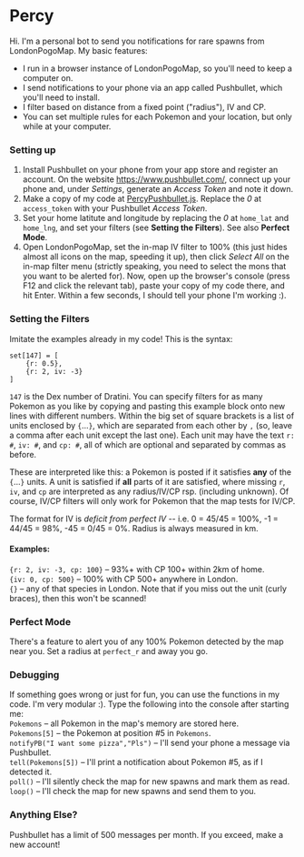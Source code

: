 # Percy
Hi. I'm a personal bot to send you notifications for rare spawns from LondonPogoMap. My basic features:
- I run in a browser instance of LondonPogoMap, so you'll need to keep a computer on.
- I send notifications to your phone via an app called Pushbullet, which you'll need to install.
- I filter based on distance from a fixed point ("radius"), IV and CP.
- You can set multiple rules for each Pokemon and your location, but only while at your computer.

### Setting up
1. Install Pushbullet on your phone from your app store and register an account. On the website https://www.pushbullet.com/, connect up your phone and, under *Settings*, generate an *Access Token* and note it down.
2. Make a copy of my code at [PercyPushbullet.js](https://github.com/Pyorot/Percy/blob/master/PercyPushbullet.js). Replace the *0* at `access_token` with your Pushbullet *Access Token*.
3. Set your home latitute and longitude by replacing the *0* at `home_lat` and `home_lng`, and set your filters (see __Setting the Filters__). See also __Perfect Mode__.
4. Open LondonPogoMap, set the in-map IV filter to 100% (this just hides almost all icons on the map, speeding it up), then click *Select All* on the in-map filter menu (strictly speaking, you need to select the mons that you want to be alerted for). Now, open up the browser's console (press F12 and click the relevant tab), paste your copy of my code there, and hit Enter. Within a few seconds, I should tell your phone I'm working :).

### Setting the Filters
Imitate the examples already in my code! This is the syntax:
```
set[147] = [
	{r: 0.5},
	{r: 2, iv: -3}
]
```
`147` is the Dex number of Dratini. You can specify filters for as many Pokemon as you like by copying and pasting this example block onto new lines with different numbers. Within the big set of square brackets is a list of units enclosed by `{`...`}`, which are separated from each other by `,` (so, leave a comma after each unit except the last one). Each unit may have the text `r: #`, `iv: #`, and `cp: #`, all of which are optional and separated by commas as before.

These are interpreted like this: a Pokemon is posted if it satisfies **any** of the `{`...`}` units. A unit is satisfied if **all** parts of it are satisfied, where missing `r`, `iv`, and `cp` are interpreted as any radius/IV/CP rsp. (including unknown). Of course, IV/CP filters will only work for Pokemon that the map tests for IV/CP.

The format for IV is *deficit from perfect IV* -- i.e. 0 = 45/45 = 100%, -1 = 44/45 = 98%, -45 = 0/45 = 0%. Radius is always measured in km.

#### Examples:  
`{r: 2, iv: -3, cp: 100}` – 93%+ with CP 100+ within 2km of home.  
`{iv: 0, cp: 500}` – 100% with CP 500+ anywhere in London.  
`{}` – any of that species in London. Note that if you miss out the unit (curly braces), then this won't be scanned!

### Perfect Mode
There's a feature to alert you of any 100% Pokemon detected by the map near you. Set a radius at `perfect_r` and away you go.

### Debugging
If something goes wrong or just for fun, you can use the functions in my code. I'm very modular :). Type the following into the console after starting me:  
`Pokemons` – all Pokemon in the map's memory are stored here.  
`Pokemons[5]` – the Pokemon at position #5 in `Pokemons`.  
`notifyPB("I want some pizza","Pls")` – I'll send your phone a message via Pushbullet.  
`tell(Pokemons[5])` – I'll print a notification about Pokemon #5, as if I detected it.  
`poll()` – I'll silently check the map for new spawns and mark them as read.  
`loop()` – I'll check the map for new spawns and send them to you.

### Anything Else?
Pushbullet has a limit of 500 messages per month. If you exceed, make a new account!
